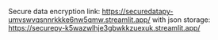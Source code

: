Secure data encryption link: https://securedatapy-umvswvqsnnrkkke6nw5qmw.streamlit.app/
with json storage: https://securepy-k5wazwlhje3gbwkkzuexuk.streamlit.app/
